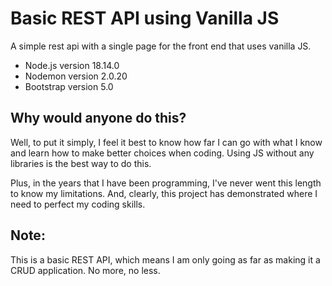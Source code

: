 # Basic REST API using Vanilla JS
A simple rest api with a single page for the front end that uses vanilla JS.
- Node.js version 18.14.0
- Nodemon version 2.0.20 
- Bootstrap version 5.0

## Why would anyone do this?
Well, to put it simply, I feel it best to know how far I can go with what I know and learn how to make better choices when coding. Using JS without any libraries is the best way to do this. 

Plus, in the years that I have been programming, I've never went this length to know my limitations. And, clearly, this project has demonstrated where I need to perfect my coding skills. 

## Note:
This is a basic REST API, which means I am only going as far as making it a CRUD application. No more, no less.
